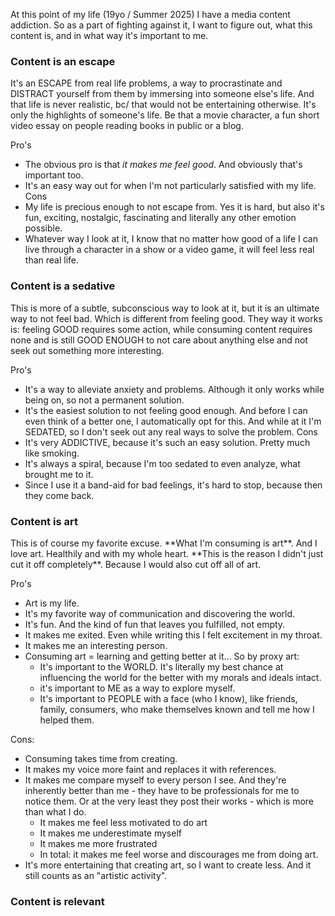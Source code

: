 At this point of my life (19yo / Summer 2025) I have a media content addiction. So as a part of fighting against it, I want to figure out, what this content is, and in what way it's important to me.

<h3>Content is an escape</h3>
It's an ESCAPE from real life problems, a way to procrastinate and DISTRACT yourself from them by immersing into someone else's life. And that life is never realistic, bc/ that would not be entertaining otherwise. It's only the highlights of someone's life. Be that a movie character, a fun short video essay on people reading books in public or a blog. 

Pro's
- The obvious pro is that *it makes me feel good*. And obviously that's important too.
- It's an easy way out for when I'm not particularly satisfied with my life.
Cons
- My life is precious enough to not escape from. Yes it is hard, but also it's fun, exciting, nostalgic, fascinating and literally any other emotion possible.
- Whatever way I look at it, I know that no matter how good of a life I can live through a character in a show or a video game, it will feel less real than real life.
<h3>Content is a sedative</h3>
This is more of a subtle, subconscious way to look at it, but it is an ultimate way to not feel bad. Which is different from feeling good. They way it works is: feeling GOOD requires some action, while consuming content requires none and is still GOOD ENOUGH to not care about anything else and not seek out something more interesting.

Pro's
- It's a way to alleviate anxiety and problems. Although it only works while being on, so not a permanent solution.
- It's the easiest solution to not feeling good enough. And before I can even think of a better one, I automatically opt for this. And while at it I'm SEDATED, so I don't seek out any real ways to solve the problem.
Cons
- It's very ADDICTIVE, because it's such an easy solution. Pretty much like smoking.
- It's always a spiral, because I'm too sedated to even analyze, what brought me to it.
- Since I use it a band-aid for bad feelings, it's hard to stop, because then they come back.

<h3>Content is art</h3>
This is of course my favorite excuse. **What I'm consuming is art**. And I love art. Healthily and with my whole heart. **This is the reason I didn't just cut it off completely**. Because I would also cut off all of art. 

Pro's
- Art is my life.
- It's my favorite way of communication and discovering the world.
- It's fun. And the kind of fun that leaves you fulfilled, not empty.
- It makes me exited. Even while writing this I felt excitement in my throat.
- It makes me an interesting person.
-  Consuming art = learning and getting better at it... So by proxy art:
	- It's important to the WORLD. It's literally my best chance at influencing the world for the better with my morals and ideals intact.
	- it's important to ME as a way to explore myself.
	- It's important to PEOPLE with a face (who I know), like friends, family, consumers, who make themselves known and tell me how I helped them.

Cons:
- Consuming takes time from creating.
- It makes my voice more faint and replaces it with references.
- It makes me compare myself to every person I see. And they're inherently better than me - they have to be professionals for me to notice them. Or at the very least they post their works - which is more than what I do.
	- It makes me feel less motivated to do art
	- It makes me underestimate myself
	- It makes me more frustrated
	- In total: it makes me feel worse and discourages me from doing art.
- It's more entertaining that creating art, so I want to create less. And it still counts as an "artistic activity".


<h3>Content is relevant</h3>